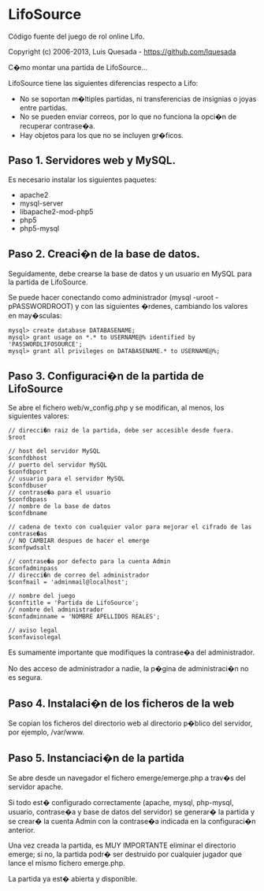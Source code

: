 LifoSource
==========

Código fuente del juego de rol online Lifo.

Copyright (c) 2006-2013, Luis Quesada - https://github.com/lquesada

C�mo montar una partida de LifoSource...

LifoSource tiene las siguientes diferencias respecto a Lifo:
- No se soportan m�ltiples partidas, ni transferencias de insignias o joyas entre partidas.
- No se pueden enviar correos, por lo que no funciona la opci�n de recuperar contrase�a.
- Hay objetos para los que no se incluyen gr�ficos.

Paso 1. Servidores web y MySQL.
-------------------------------

Es necesario instalar los siguientes paquetes:
- apache2
- mysql-server
- libapache2-mod-php5
- php5
- php5-mysql

Paso 2. Creaci�n de la base de datos.
-------------------------------

Seguidamente, debe crearse la base de datos y un usuario en MySQL para la partida de LifoSource.

Se puede hacer conectando como administrador (mysql -uroot -pPASSWORDROOT) y con las siguientes �rdenes, cambiando los valores en may�sculas:

    mysql> create database DATABASENAME;
    mysql> grant usage on *.* to USERNAME@% identified by 'PASSWORDLIFOSOURCE';
    mysql> grant all privileges on DATABASENAME.* to USERNAME@%;

Paso 3. Configuraci�n de la partida de LifoSource
-------------------------------

Se abre el fichero web/w_config.php y se modifican, al menos, los siguientes valores:

    // direcci�n raiz de la partida, debe ser accesible desde fuera.
    $root
    
    // host del servidor MySQL
    $confdbhost 
    // puerto del servidor MySQL
    $confdbport
    // usuario para el servidor MySQL
    $confdbuser
    // contrase�a para el usuario
    $confdbpass
    // nombre de la base de datos
    $confdbname
    
    // cadena de texto con cualquier valor para mejorar el cifrado de las contrase�as
    // NO CAMBIAR despues de hacer el emerge
    $confpwdsalt
    
    // contrase�a por defecto para la cuenta Admin
    $confadminpass
    // direcci�n de correo del administrador
    $confmail = 'adminmail@localhost';
    
    // nombre del juego
    $conftitle = 'Partida de LifoSource';
    // nombre del administrador
    $confadminname = 'NOMBRE APELLIDOS REALES';
    
    // aviso legal
    $confavisolegal

Es sumamente importante que modifiques la contrase�a del administrador.

No des acceso de administrador a nadie, la p�gina de administraci�n no es segura.

Paso 4. Instalaci�n de los ficheros de la web
-------------------------------

Se copian los ficheros del directorio web al directorio p�blico del servidor, por ejemplo, /var/www.

Paso 5. Instanciaci�n de la partida
-------------------------------

Se abre desde un navegador el fichero emerge/emerge.php a trav�s del servidor apache.

Si todo est� configurado correctamente (apache, mysql, php-mysql, usuario, contrase�a y base de datos del servidor) se generar� la partida y se crear� la cuenta Admin con la contrase�a indicada en la configuraci�n anterior.

Una vez creada la partida, es MUY IMPORTANTE eliminar el directorio emerge; si no, la partida podr� ser destruido por cualquier jugador que lance el mismo fichero emerge.php.


La partida ya est� abierta y disponible.

